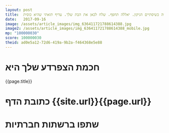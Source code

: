 ```yaml
---
layout: post
title:  מהנדס וזקן. מה תעשה כשיסתיים הגיקון. יאללה תחפף. שלח לכאן את הבת שלך. עדיף תזאתי שהיא כוסית
date:   2017-09-16
image: /assets/article_images/img_636411721788614388.jpg
image2: /assets/article_images/img_636411721788614388_mobile.jpg
mp: "100000030"
score: 100000030
theid: ad0e5a12-72d6-419a-9b2a-f464368e5e88
---
```

# חכמת הצפרדע שלך היא
{{page.title}}

# כתובת הדף {{site.url}}{{page.url}}
# שתפו ברשתות חברתיות
